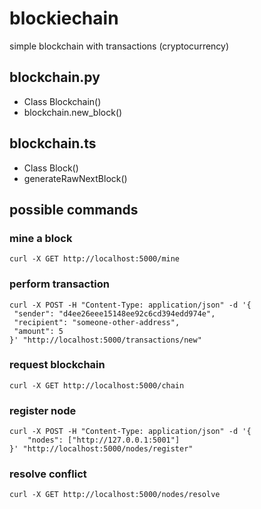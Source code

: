 # blockiechain

simple blockchain with transactions (cryptocurrency)

## blockchain.py
 - Class Blockchain()
 - blockchain.new_block()

## blockchain.ts
 - Class Block()
 - generateRawNextBlock()


## possible commands

### mine a block
```
curl -X GET http://localhost:5000/mine
```

### perform transaction
```
curl -X POST -H "Content-Type: application/json" -d '{
 "sender": "d4ee26eee15148ee92c6cd394edd974e",
 "recipient": "someone-other-address",
 "amount": 5
}' "http://localhost:5000/transactions/new"
```

### request blockchain

```
curl -X GET http://localhost:5000/chain
```

### register node

```
curl -X POST -H "Content-Type: application/json" -d '{
    "nodes": ["http://127.0.0.1:5001"]
}' "http://localhost:5000/nodes/register"
```

### resolve conflict

```
curl -X GET http://localhost:5000/nodes/resolve
```